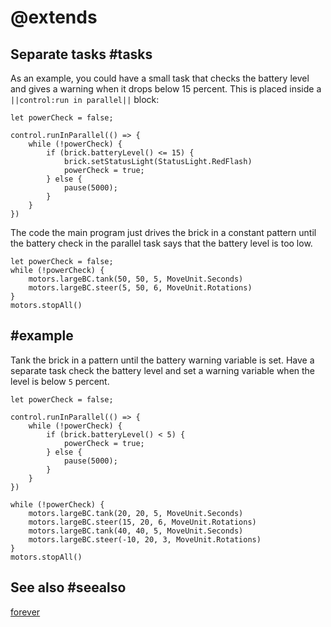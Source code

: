 # @extends

## Separate tasks #tasks

As an example, you could have a small task that checks the battery level and gives a warning when it drops below 15 percent. This is placed inside a `||control:run in parallel||` block:

```block
let powerCheck = false;

control.runInParallel(() => {
    while (!powerCheck) {
        if (brick.batteryLevel() <= 15) {
            brick.setStatusLight(StatusLight.RedFlash)
            powerCheck = true;
        } else {
            pause(5000);
        }
    }
})
```

The code the main program just drives the brick in a constant pattern until the battery check in the parallel task says that the battery level is too low.

```block
let powerCheck = false;
while (!powerCheck) {
    motors.largeBC.tank(50, 50, 5, MoveUnit.Seconds)
    motors.largeBC.steer(5, 50, 6, MoveUnit.Rotations)
}
motors.stopAll()
```

## #example

Tank the brick in a pattern until the battery warning variable is set. Have a separate task check the battery level and set a warning variable when the level is below `5` percent.

```blocks
let powerCheck = false;

control.runInParallel(() => {
    while (!powerCheck) {
        if (brick.batteryLevel() < 5) {
            powerCheck = true;
        } else {
            pause(5000);
        }
    }
})

while (!powerCheck) {
    motors.largeBC.tank(20, 20, 5, MoveUnit.Seconds)
    motors.largeBC.steer(15, 20, 6, MoveUnit.Rotations)
    motors.largeBC.tank(40, 40, 5, MoveUnit.Seconds)
    motors.largeBC.steer(-10, 20, 3, MoveUnit.Rotations)
}
motors.stopAll()
```

## See also #seealso

[forever](/reference/loops/forever)